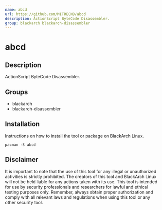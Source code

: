 ```yaml
---
name: abcd
url: https://github.com/MITRECND/abcd
description: ActionScript ByteCode Disassembler.
group: blackarch blackarch-disassembler
---
```


# abcd

## Description
ActionScript ByteCode Disassembler.

## Groups
- blackarch
- blackarch-disassembler

## Installation
Instructions on how to install the tool or package on BlackArch Linux.

```
pacman -S abcd
```

## Disclaimer
It is important to note that the use of this tool for any illegal or unauthorized activities is strictly prohibited. The creators of this tool and BlackArch Linux will not be held liable for any actions taken with its use. This tool is intended for use by security professionals and researchers for lawful and ethical testing purposes only. Remember, always obtain proper authorization and comply with all relevant laws and regulations when using this tool or any other security tool.
